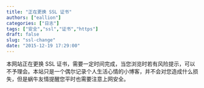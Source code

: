 ```yaml
---
title: "正在更换 SSL 证书"
authors: ["eallion"]
categories: ["日志"]
tags: ["安全","ssl","证书","https"]
draft: false
slug: "ssl-change"
date: "2015-12-19 17:29:00"
---
```


本网站正在更换 SSL 证书，需要一定时间完成，当您浏览时若有风险提示，可以不予理会。本站只是一个偶尔记录个人生活心情的小博客，并不会对您造成什么损失，但是蜗牛友情提醒您平时也需要注意上网安全。
